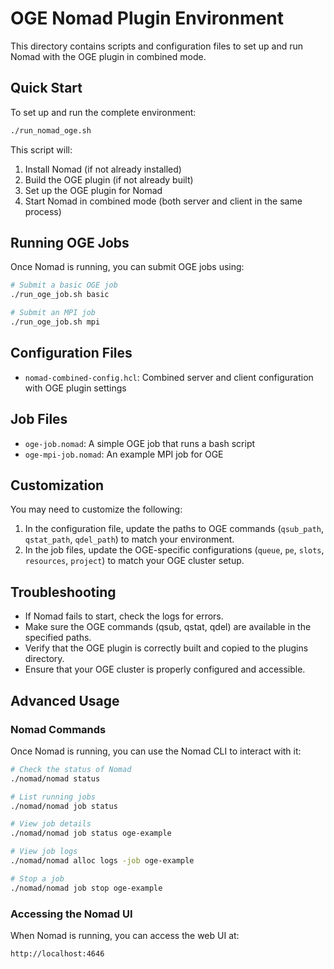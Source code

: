 # OGE Nomad Plugin Environment

This directory contains scripts and configuration files to set up and run Nomad with the OGE plugin in combined mode.

## Quick Start

To set up and run the complete environment:

```bash
./run_nomad_oge.sh
```

This script will:
1. Install Nomad (if not already installed)
2. Build the OGE plugin (if not already built)
3. Set up the OGE plugin for Nomad
4. Start Nomad in combined mode (both server and client in the same process)

## Running OGE Jobs

Once Nomad is running, you can submit OGE jobs using:

```bash
# Submit a basic OGE job
./run_oge_job.sh basic

# Submit an MPI job
./run_oge_job.sh mpi
```

## Configuration Files

- `nomad-combined-config.hcl`: Combined server and client configuration with OGE plugin settings

## Job Files

- `oge-job.nomad`: A simple OGE job that runs a bash script
- `oge-mpi-job.nomad`: An example MPI job for OGE

## Customization

You may need to customize the following:

1. In the configuration file, update the paths to OGE commands (`qsub_path`, `qstat_path`, `qdel_path`) to match your environment.
2. In the job files, update the OGE-specific configurations (`queue`, `pe`, `slots`, `resources`, `project`) to match your OGE cluster setup.

## Troubleshooting

- If Nomad fails to start, check the logs for errors.
- Make sure the OGE commands (qsub, qstat, qdel) are available in the specified paths.
- Verify that the OGE plugin is correctly built and copied to the plugins directory.
- Ensure that your OGE cluster is properly configured and accessible.

## Advanced Usage

### Nomad Commands

Once Nomad is running, you can use the Nomad CLI to interact with it:

```bash
# Check the status of Nomad
./nomad/nomad status

# List running jobs
./nomad/nomad job status

# View job details
./nomad/nomad job status oge-example

# View job logs
./nomad/nomad alloc logs -job oge-example

# Stop a job
./nomad/nomad job stop oge-example
```

### Accessing the Nomad UI

When Nomad is running, you can access the web UI at:

```
http://localhost:4646
``` 